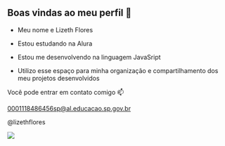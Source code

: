 ## Boas vindas ao meu perfil 💙

- Meu nome e Lizeth Flores 

- Estou estudando na Alura 
- Estou me desenvolvendo na linguagem JavaSript 
- Utilizo esse espaço para minha organização e compartilhamento dos meu projetos desenvolvidos

Você pode entrar em contato comigo 📫

0001118486456sp@al.educacao.sp.gov.br 

@lizethflores

![]((https://github.com/lizethf23/lizethf23/assets/171709733/d4358a68-a20a-41f1-9717-a0a251050f1e))
